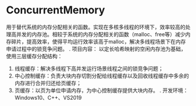 # ConcurrentMemory
用于替代系统的内存分配相关的函数。实现在多核多线程的环境下，效率较高的处理高并发的内存池。相较于系统的内存分配相关的函数（malloc、free等）减少内存碎片，提高效率，使得平均运行效率该高于malloc，解决多线程场景下在内存申请过程中的锁竞争问题。
.   项目内容：
以定长哈希映射的空闲内存池为基础，使用三层缓存分配结构：
1.	线程缓存：解决多线程下高并发运行场景线程之间的锁竞争问题；
2.	中心控制缓存：负责大块内存切割分配给线程缓存以及回收线程缓存中多余的内存进行合并归还给页缓存；
3.	页缓存：以页为单位申请内存，为中心控制缓存提供大块内存。
.   开发环境：Windows10、C++、VS2019
